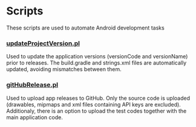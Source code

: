 # Scripts

These scripts are used to automate Android development tasks

### [updateProjectVersion.pl](https://github.com/mohb-apps/Scripts/blob/master/updateProjectVersion.pl)

Used to update the application versions (versionCode and versionName) prior to releases. The build.gradle and strings.xml files are automatically updated, avoiding mismatches between them.

### [gitHubRelease.pl](https://github.com/mohb-apps/Scripts/blob/master/gitHubRelease.pl)

Used to upload app releases to GitHub. Only the source code is uploaded (drawables, mipmaps and xml files containing API keys are excluded). Additionaly, there is an option to upload the test codes together with the main application code.

